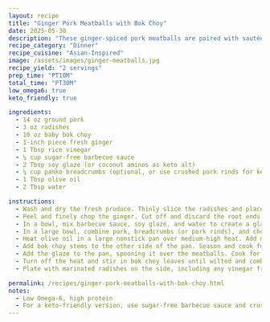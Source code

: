 ```yaml
---
layout: recipe
title: "Ginger Pork Meatballs with Bok Choy"
date: 2025-05-30
description: "These ginger-spiced pork meatballs are paired with sautéed bok choy and punchy marinated radishes. We’ve omitted the rice to keep this dish keto-friendly and recommend sugar-free barbecue sauce and pork rinds in place of breadcrumbs for a fully low-carb meal."
recipe_category: "Dinner"
recipe_cuisine: "Asian-Inspired"
image: /assets/images/ginger-meatballs.jpg
recipe_yield: "2 servings"
prep_time: "PT10M"
total_time: "PT30M"
low_omega6: true
keto_friendly: true

ingredients:
  - 14 oz ground pork
  - 3 oz radishes
  - 10 oz baby bok choy
  - 1-inch piece fresh ginger
  - 1 Tbsp rice vinegar
  - ¼ cup sugar-free barbecue sauce
  - 2 Tbsp soy glaze (or coconut aminos as keto alt)
  - ¼ cup panko breadcrumbs (optional, or use crushed pork rinds for keto version)
  - 1 Tbsp olive oil
  - 2 Tbsp water

instructions:
  - Wash and dry the fresh produce. Thinly slice the radishes and place in a bowl with the rice vinegar. Season with salt and pepper and let marinate for at least 10 minutes, stirring occasionally.
  - Peel and finely chop the ginger. Cut off and discard the root ends of the bok choy. Separate stems and leaves; roughly chop both.
  - In a bowl, mix barbecue sauce, soy glaze, and water to create a glaze.
  - In a large bowl, combine pork, breadcrumbs (or pork rinds), and chopped ginger. Season with salt and pepper. Form into 10 tightly packed meatballs.
  - Heat olive oil in a large nonstick pan over medium-high heat. Add meatballs and cook for 7–9 minutes, turning occasionally, until browned on all sides. Move to one side of the pan.
  - Add bok choy stems to the other side of the pan. Season and cook for 2–3 minutes, stirring occasionally.
  - Add the glaze to the pan, spooning it over the meatballs. Cook for 1–2 minutes more, until meatballs are cooked through and the glaze is slightly thickened.
  - Turn off the heat and stir in bok choy leaves until wilted and combined.
  - Plate with marinated radishes on the side, including any vinegar from the bowl. Enjoy!

permalink: /recipes/ginger-pork-meatballs-with-bok-choy.html
notes:
  - Low Omega-6, high protein
  - For a keto-friendly version, use sugar-free barbecue sauce and crushed pork rinds instead of breadcrumbs.
---
```


